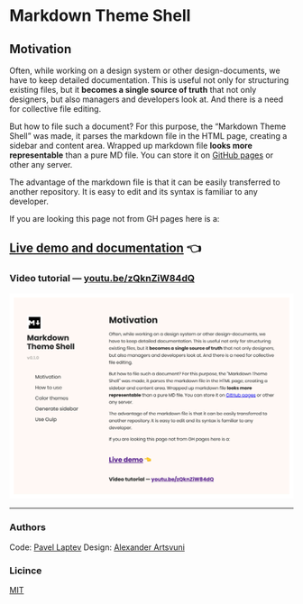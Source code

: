 # Markdown Theme Shell

## Motivation

Often, while working on a design system or other design-documents, we have to keep detailed documentation. This is useful not only for structuring existing files, but it **becomes a single source of truth** that not only designers, but also managers and developers look at. And there is a need for collective file editing.

But how to file such a document? For this purpose, the “Markdown Theme Shell” was made, it parses the markdown file in the HTML page, creating a sidebar and content area. Wrapped up markdown file **looks more representable** than a pure MD file. You can store it on [GitHub pages](https://pages.github.com/) or other any server.

The advantage of the markdown file is that it can be easily transferred to another repository. It is easy to edit and its syntax is familiar to any developer.

If you are looking this page not from GH pages here is a:

## [Live demo and documentation](https://pavellaptev.github.io/markdown-theme-shell/public/) 👈

### Video tutorial — [youtu.be/zQknZiW84dQ](https://youtu.be/zQknZiW84dQ)

![rep preview preview](public/img/rep-preview.jpg)

---

### Authors

Code: [Pavel Laptev](http://laptevpavel.ru)
Design: [Alexander Artsvuni](http://artsvuni.com)

### Licince

[MIT](https://github.com/markdown-it/markdown-it/blob/master/LICENSE)
